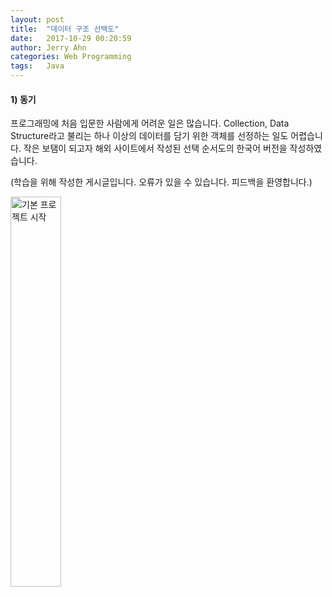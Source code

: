```yaml
---
layout: post
title:  "데이터 구조 선택도"
date:   2017-10-29 00:20:59
author: Jerry Ahn
categories: Web Programming
tags:   Java
---
```

#### 1) 동기

프로그래밍에 처음 입문한 사람에게 어려운 일은 많습니다. Collection, Data Structure라고 불리는 하나 이상의 데이터를 담기 위한 객체를 선정하는 일도 어렵습니다.
작은 보탬이 되고자 해외 사이트에서 작성된 선택 순서도의 한국어 버전을 작성하였습니다.

(학습을 위해 작성한 게시글입니다. 오류가 있을 수 있습니다. 피드백을 환영합니다.)


<a href="//doublem.org/assets/postphoto/20171029/자료구조 선택알고리즘.png" data-lightbox="기본 프로젝트 시작" data-title="기본 프로젝트 시작" width="40%" height="40%">
  <img src="//doublem.org/assets/postphoto/20171029/자료구조 선택알고리즘.png" title="기본 프로젝트 시작" width="40%" height="40%"/></a>
